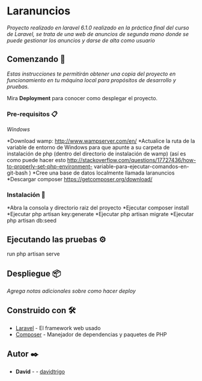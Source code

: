 # Laranuncios

_Proyecto realizado en laravel 6.1.0  realizado en la práctica final del curso de Laravel, se trata de una web de anuncios de segunda mano donde se puede gestionar los anuncios y darse de alta como usuario_

## Comenzando 🚀

_Estas instrucciones te permitirán obtener una copia del proyecto en funcionamiento en tu máquina local para propósitos de desarrollo y pruebas._

Mira **Deployment** para conocer como desplegar el proyecto.


### Pre-requisitos 📋

_Windows_



*Download wamp: http://www.wampserver.com/en/
*Actualice la ruta de la variable de entorno de Windows para que apunte a su carpeta de instalación de php (dentro del directorio de instalación de wamp) (así es como puede hacer esto http://stackoverflow.com/questions/17727436/how-to-properly-set-php-environment- variable-para-ejecutar-comandos-en-git-bash )
*Cree una base de datos localmente llamada laranuncios
*Descargar composer https://getcomposer.org/download/

### Instalación 🔧

*Abra la consola y directorio raiz del proyecto
*Ejecutar composer install
*Ejecutar php artisan key:generate
*Ejecutar php artisan migrate
*Ejecutar php artisan db:seed  


## Ejecutando las pruebas ⚙️

run  php artisan serve


## Despliegue 📦

_Agrega notas adicionales sobre como hacer deploy_

## Construido con 🛠️

* [Laravel](http://www.https://laravel.com/) - El framework web usado
* [Composer](https://https://getcomposer.org/) - Manejador de dependencias y paquetes de PHP

## Autor ✒️

* **David** - - [davidtrigo](https://github.com/davidtrigo)

